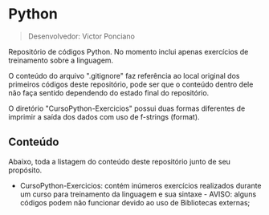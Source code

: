 # Python

> Desenvolvedor: Victor Ponciano

<!-- Isso será removido depois: dar um git pull ou clonar esse repositório antes de mexer com mais coisas da linguagem para não perder os códigos já versionados -->

Repositório de códigos Python. No momento inclui apenas exercícios de treinamento sobre a linguagem.

O conteúdo do arquivo ".gitignore" faz referência ao local original dos primeiros códigos deste repositório, pode ser que o conteúdo dentro dele não faça sentido dependendo do estado final do repositório.

O diretório "CursoPython-Exercicios" possui duas formas diferentes de imprimir a saída dos dados com uso de f-strings (format).

## Conteúdo

Abaixo, toda a listagem do conteúdo deste repositório junto de seu propósito.

+ CursoPython-Exercicios: contém inúmeros exercícios realizados durante um curso para treinamento da linguagem e sua sintaxe - AVISO: alguns códigos podem não funcionar devido ao uso de Bibliotecas externas;
